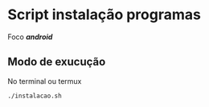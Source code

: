 # Script instalação programas

Foco ***android***

## Modo de exucução

No terminal ou termux
```bash
./instalacao.sh
```

